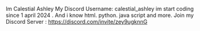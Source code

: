Im Calestial Ashley 
My Discord Username: calestial_ashley
im start coding since 1 april 2024 . And i know html. python. java script and more.
Join my Discord Server : https://discord.com/invite/zey9ugknnG
